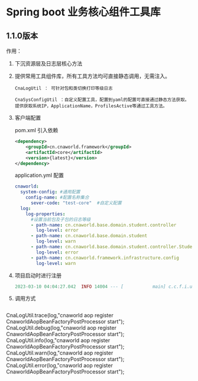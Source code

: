 # Spring boot 业务核心组件工具库
## 1.1.0版本 

作用：
1. 下沉资源层及日志层核心方法

2. 提供常用工具组件库，所有工具方法均可直接静态调用，无需注入。

   ```
   CnaLogUtil ： 可针对包和类切换打印等级日志
   
   CnaSysConfigUtil ：自定义配置工具，配置到yaml的配置可直接通过静态方法获取。提供获取系统IP，ApplicationName，ProfilesActive等通过工具方法。
   ```

3. 客户端配置

   pom.xml 引入依赖

   ```xml
   <dependency>
       <groupId>cn.cnaworld.framework</groupId>
       <artifactId>core</artifactId>
       <version>{latest}</version>
   </dependency>
   ```

   application.yml 配置

   ```yaml
   cnaworld:
     system-config: #通用配置
       config-name: #配置名称集合
         sever-code: "test-core"  #自定义配置
     log:
       log-properties:
         #设置当前包及子包的日志等级
         - path-name: cn.cnaworld.base.domain.student.controller
           log-level: error
         - path-name: cn.cnaworld.base.domain.student
           log-level: warn
         - path-name: cn.cnaworld.base.domain.student.controller.StudentController
           log-level: error
         - path-name: cn.cnaworld.framework.infrastructure.config
           log-level: warn
   ```

4. 项目启动时进行注册

   ```lua
   2023-03-10 04:04:27.042  INFO 14004 --- [           main] c.c.f.i.u.resources.CnaSysConfigUtil     : CnaSysConfigUtil  initialized ！
   ```

5. 调用方式

   ```java
CnaLogUtil.trace(log,"cnaworld aop register CnaworldAopBeanFactoryPostProcessor start");
CnaLogUtil.debug(log,"cnaworld aop register CnaworldAopBeanFactoryPostProcessor start");
CnaLogUtil.info(log,"cnaworld aop register CnaworldAopBeanFactoryPostProcessor start");
CnaLogUtil.warn(log,"cnaworld aop register CnaworldAopBeanFactoryPostProcessor start");
CnaLogUtil.error(log,"cnaworld aop register CnaworldAopBeanFactoryPostProcessor start");
   ```

